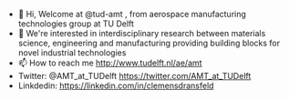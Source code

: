 - 👋 Hi, Welcome at  @tud-amt , from aerospace manufacturing technologies group at TU Delft
- 👀 We're interested in interdisciplinary research between materials science, engineering and manufacturing providing building blocks for novel industrial technologies
- 📫 How to reach me http://www.tudelft.nl/ae/amt
- Twitter: @AMT_at_TUDelft https://twitter.com/AMT_at_TUDelft
- Linkdedin: https://linkedin.com/in/clemensdransfeld

<!---
tud-amt/tud-amt is a ✨ special ✨ repository because its `README.md` (this file) appears on your GitHub profile.
You can click the Preview link to take a look at your changes.
--->
